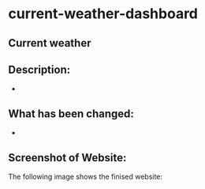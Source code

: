 # current-weather-dashboard


## Current weather

## Description:

-

## What has been changed:

-

## Screenshot of Website:

The following image shows the finised website: